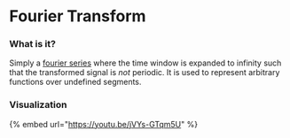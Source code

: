 # Fourier Transform

### What is it?

Simply a [fourier series](fourier-series.md) where the time window is expanded to infinity such that the transformed signal is _not_ periodic. It is used to represent arbitrary functions over undefined segments.

### Visualization

{% embed url="https://youtu.be/jVYs-GTqm5U" %}



